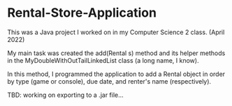 # Rental-Store-Application
This was a Java project I worked on in my Computer Science 2 class. (April 2022)

My main task was created the add(Rental s) method and its helper methods in the MyDoubleWithOutTailLinkedList class (a long name, I know). 

In this method, I programmed the application to add a Rental object in order by type (game or console), due date, and renter's name (respectively).


TBD: working on exporting to a .jar file...
